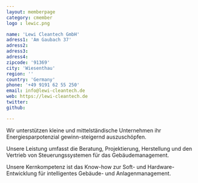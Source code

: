 ```yaml
---
layout: memberpage
category: cmember
logo : lewic.png

name: 'Lewi Cleantech GmbH'
adress1: 'Am Gaubach 37'
adress2: 
adress3: 
adress4: 
zipcode: '91369'
city: 'Wiesenthau'
region: ''
country: 'Germany'
phone: '+49 9191 62 55 250'
email: info@lewi-cleantech.de
web: https://lewi-cleantech.de
twitter: 
github: 

---
```

Wir unterstützen kleine und mittelständische Unternehmen ihr Energiesparpotenzial gewinn-steigernd auszuschöpfen.

Unsere Leistung umfasst die Beratung, Projektierung, Herstellung und den Vertrieb von Steuerungssystemen für das Gebäudemanagement.

Unsere Kernkompetenz ist das Know-how zur Soft- und Hardware-Entwicklung für intelligentes Gebäude- und Anlagenmanagement.